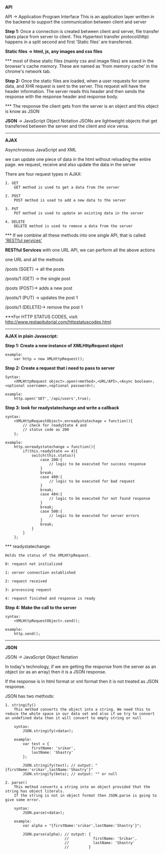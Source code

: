 <b>API</b>

API -> Application Program Interface
This is an application layer written in the backend to support the communication between client and server

<b>Step 1:</b> Once a connection is created between client and server, file transfer takes place from server to client.
This Hypertext transfer protocol(http) happens in a split second and first 'Static files' are transferred.

<b>Static files -> html, js, any images and css files</b>

*** most of these static files (mainly css and image files) are saved in the browser's cache memory. 
These are named as 'from memory cache' in the chrome's network tab.


<b>Step 2:</b> Once the static files are loaded, when a user requests for some data, and XHR request is sent to the server.
This request will have the header information. The server reads this header and then sends the response with the response header and response body.

*** The response the client gets from the server is an object and this object is know as JSON

<b>JSON</b> -> JavaScript Object Notation
JSONs are lightweight objects that get transferred between the server and the client and vice versa.

_____________________________________________________________________________________________________

<b>AJAX</b>

Asynchronous JavaScript and XML

we can update one piece of data in the html without reloading the entire page.
we request, receive and also update the data in the server

There are four request types in AJAX:

    1. GET
        GET method is used to get a data from the server
        
    2. POST
        POST method is used to add a new data to the server
        
    3. PUT
        PUT method is used to update an existing data in the server

    4. DELETE 
        DELETE method is used to remove a data from the server


*** If we combine all these methods into one single API, that is called <u>'RESTful services'</u>

<b>RESTful Services</b>
with one URL API, we can perform all the above actions

one URL and all the methods

/posts      (SGET) -> all the posts

/posts/1    (GET) -> the single post

/posts      (POST)-> adds a new post

/posts/1    (PUT) -> updates the post 1

/posts/1    (DELETE)-> remove the post 1


***For HTTP STATUS CODES, visit: http://www.restapitutorial.com/httpstatuscodes.html

__________________________________________________________________________________________________

<b>AJAX in plain Javascript:</b>

<b>Step 1: Create a new instance of XMLHttpRequest object</b>
    
    example:
        var http = new XMLHttpRequest();
        
<b>Step 2: Create a request that i need to pass to server</b>
    
    Syntax:
        <XMLHttpRequest object>.open(<method>,<URL/API>,<Async boolean>,<optional username>,<optional password>);
        
    example:
        http.open('GET','/api/users',true);
        
<b>Step 3: look for readystatechange and write a callback</b> 
        
    syntax:
        <XMLHttpRequestObject>.onreadystatechage = function(){
            // check for readyState 4 and 
            // status code as 200
        };

    example:
        http.onreadystatechange = function(){
            if(this.readyState == 4){
                switch(this.status){
                    case 200:{
                        // logic to be executed for success response
                    }
                    break;
                    case 400:{
                        // logic to be executed for bad request
                    }
                    break;
                    case 404:{
                        // logic to be executed for not found response
                    }
                    break;
                    case 500:{
                        // logic to be executed for server errors
                    }
                    break;
                }
            }
        };

*** readystatechange:

    Holds the status of the XMLHttpRequest.
        
    0: request not initialized 
    
    1: server connection established
    
    2: request received 
    
    3: processing request 
    
    4: request finished and response is ready
        
        
<b>Step 4: Make the call to the server</b>
    
    syntax:
        <XMLHttpRequestObject>.send();
        
    example:
        http.send();
        
        
____________________________________________________________________________________________________
        
<b>JSON</b>
        
JSON -> JavaScript Object Notation

In today's technology, if we are getting the response from the server as an object (or as an array) then it is a JSON response.

If the response is in html format or xml format then it is not treated as JSON response.
 
JSON has two methods:

    1. stringify()
        This method converts the object into a string. We need this to reduce the white space in our data set and also if we try to convert an undefined data then it will convert to empty string or null
        
        syntax:
            JSON.stringify(<data>);
            
        example:    
            var test = {
                firstName: 'srikar',
                lastName: 'Shastry'
            };
            
            JSON.stringify(test); // output: "{firstName:'srikar',lastName:'Shastry'}"
            JSON.stringify(beta); // output: "" or null 
        
    2. parse()
        This method converts a string into an object provided that the string has object literals.
        If the string is not in object format then JSON.parse is going to give some error.
        
        syntax:
            JSON.parse(<data>);
            
        example:
            var alpha = "{firstName:'srikar',lastName:'Shastry'}";
            
            JSON.parse(alpha); // output: {
                               //           firstName: 'Srikar',
                               //           lastName: 'Shastry'
                               //         }
        
        
        
        
        
        
        
        
        
        
        
        
        
        
        
        
        
        
        
        
        
        
        
        
        
        
        